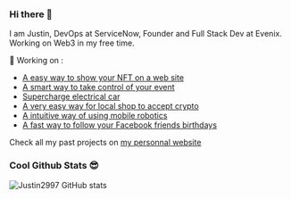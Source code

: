 ### Hi there 👋

I am Justin, 
DevOps at ServiceNow, Founder and Full Stack Dev at Evenix. Working on Web3 in my free time.

🔭  Working on :
- [A easy way to show your NFT on a web site](https://collections.justinbrulotte.com/)
- [A smart way to take control of your event](https://evenix.ca/)
- [Supercharge electrical car](https://devpost.com/software/projet-kayak)
- [A very easy way for local shop to accept crypto](https://cryptotaco.xyz/)
- [A intuitive way of using mobile robotics](https://artik.tech/)
- [A fast way to follow your Facebook friends birthdays](https://chromewebstore.google.com/detail/facebook-birthdays-export)

Check all my past projects on [my personnal website](https://www.justinbrulotte.com/)

### Cool Github Stats 😎 

![Justin2997 GitHub stats](https://github-readme-stats.vercel.app/api?username=Justin2997&count_private=true&show_icons=true&theme=dark)
